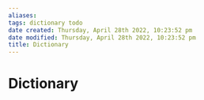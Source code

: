 ```yaml
---
aliases: 
tags: dictionary todo 
date created: Thursday, April 28th 2022, 10:23:52 pm
date modified: Thursday, April 28th 2022, 10:23:52 pm
title: Dictionary
---
```

# Dictionary

```dataview

```
